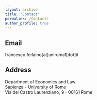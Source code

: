 ```yaml
---
layout: archive
title: "Contact"
permalink: /Contact/
author_profile: true
---
```


## Email 

francesco.ferlaino[at]uniroma1[dot]it

## Address  

Department of Economics and Law     
Sapienza - University of Rome    
Via del Castro Laurenziano, 9 - 00161 Rome  
